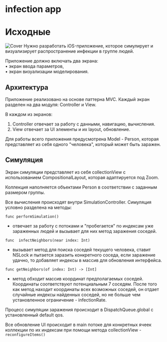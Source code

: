 # infection app
# Исходные

![Cover](https://github.com/aKozlovv/Infection/assets/154222268/12135307-e875-424c-855c-744feeb4dee5)
Нужно разработать iOS-приложение, которое симулирует и визуализирует распространение инфекции в группе людей.

Приложение должно включать два экрана:  
• экран ввода параметров,  
• экран визуализации моделирования.

## Архитектура
Приложение реализовано на основе паттерна MVC. Каждый экран разделен на два модуля: Controller и View.

В каждом из экранов:
1. Controller отвечает за работу с данными, навигацию, вычисления.
2. View отвечает за UI элементы и их layout, обновление.

Для работы всего приложения предусмотрена Model - Person, которая представляет из себя одного "человека", который может быть заражен.

## Симуляция

Экран симуляции представляет из себя collectionView с использованием CompositionalLayout, которая адаптируется под Zoom.

Коллекция наполняется объектами Person в соответствии с заданным размером группы.

Все вычисления происходят внутри SimulationController. Симуляция условно разделена на методы:

    func performSimulation()
 - отвечает за работу с потоками и "пробегается" по индексам уже зараженных людей и вызывает для них метод заражения соседей.


    
`func  infectNeighbors(near index: Int)`
 - вызывает метод для поиска соседей текущего человека, ставит NSLock и пытается заразить конкретного соседа, если заражение удачно, то добавляет индексы в массив для обновления интерфейса.
 
 `func getNeighbors(of index: Int) -> [Int] `
 - метод обходит массив координат предполагаемых соседей. Координаты соответствуют потенциальным 7 соседям. После того как метод находит координаты всех возможных соседей, он отдает случайные индексы найденных соседей, но не больше чем установленное ограничение - infectionRate.

Процесс симуляции заражения происходит в DispatchQueue.global с установленный default qos.

Все обновление UI происходит в main потоке для конкретных ячеек коллекции по их индексам при помощи метода collectionView - `reconfigureItems()`
